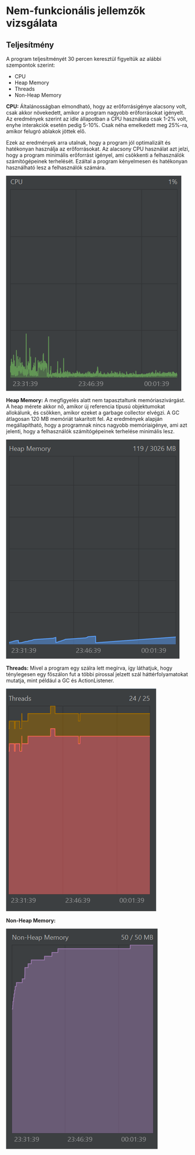 # Nem-funkcionális jellemzők vizsgálata

## Teljesítmény

A program teljesítményét 30 percen keresztül figyeltük az alábbi szempontok szerint:
- CPU
- Heap Memory
- Threads
- Non-Heap Memory

**CPU:** Általánosságban elmondható, hogy az erőforrásigénye alacsony volt, csak akkor növekedett, amikor a program nagyobb erőforrásokat igényelt. Az eredmények szerint az idle állapotban a CPU használata csak 1-2% volt, enyhe interakciók esetén pedig 5-10%. Csak néha emelkedett meg 25%-ra, amikor felugró ablakok jöttek elő.

Ezek az eredmények arra utalnak, hogy a program jól optimalizált és hatékonyan használja az erőforrásokat. Az alacsony CPU használat azt jelzi, hogy a program minimális erőforrást igényel, ami csökkenti a felhasználók számítógépeinek terhelését. Ezáltal a program kényelmesen és hatékonyan használható lesz a felhasználók számára.

![CPU használat 30 perc alatt](CPU.png)

**Heap Memory:**  A megfigyelés alatt nem tapasztaltunk memóriaszivárgást. A heap mérete akkor nő, amikor új referencia típusú objektumokat allokálunk, és csökken, amikor ezeket a garbage collector elvégzi. A GC átlagosan 120 MB memóriát takarított fel. Az eredmények alapján megállapítható, hogy a programnak nincs nagyobb memóriaigénye, ami azt jelenti, hogy a felhasználók számítógépeinek terhelése minimális lesz.

![Heap Memory használat 30 perc alatt](HeapMemory.png)

**Threads:** Mivel a program egy szálra lett megírva, így láthatjuk, hogy ténylegesen egy főszálon fut a többi pirossal jelzett szál háttérfolyamatokat mutatja, mint például a GC és ActionListener.

![Thread használat 30 perc alatt](Threads.png)

**Non-Heap Memory:** 

![Thread használat 30 perc alatt](Non-HeapMemory.png)